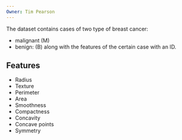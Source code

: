 ```yaml
---
Owner: Tim Pearson
---
```

The dataset contains cases of two type of breast cancer:
- malignant (M)
- benign: (B)
along with the features of the certain case with an ID.
  
## Features
- Radius
- Texture
- Perimeter
- Area
- Smoothness
- Compactness
- Concavity
- Concave points
- Symmetry
